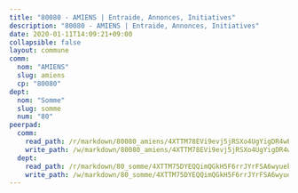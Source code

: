 ```yaml
---
title: "80080 - AMIENS | Entraide, Annonces, Initiatives"
description: "80080 - AMIENS | Entraide, Annonces, Initiatives"
date: 2020-01-11T14:09:21+09:00
collapsible: false
layout: commune
comm:
  nom: "AMIENS"
  slug: amiens
  cp: "80080"
dept:
  nom: "Somme"
  slug: somme
  num: "80"
peerpad:
  comm:
    read_path: /r/markdown/80080_amiens/4XTTM78EVi9evj5jRSXo4UgYigDR4wEnJ5Bqdp7Y91tnRE2v9
    write_path: /w/markdown/80080_amiens/4XTTM78EVi9evj5jRSXo4UgYigDR4wEnJ5Bqdp7Y91tnRE2v9-K3TgUVLR5LXNjgVURRpzhL1RKRGfx6SGZLMbjfyoYad8GtRY1xpZJ2oZNRDXVTWFF9qNGvPeR3cz1tFXKrS2kxo6UCAos5nMDvqjHrFW1UapxqD5RfHfu8fpCVvqcaziovLLxAsP
  dept:
    read_path: /r/markdown/80_somme/4XTTM75DYEQQimQGkH5F6rrJYrFSA6wyuekdgioEx7v45YjSw
    write_path: /w/markdown/80_somme/4XTTM75DYEQQimQGkH5F6rrJYrFSA6wyuekdgioEx7v45YjSw-K3TgTuB1DbUNHuFo9Fhh6JTUriPx8E5izGkmw9RSNTjUtMFPoZhqqp87szE8th3EytWSHGdhUuQUPjam8aJZh1SdH8pL3ibgUbMdNhU17kjAmSa49LMB2GjXvVwDVurE8mgce3XM
---
```


